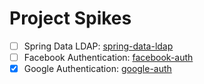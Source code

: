 # Project Spikes

* [ ] Spring Data LDAP: [spring-data-ldap](/spring-data-ldap)
* [ ] Facebook Authentication: [facebook-auth](/facebook-auth)
* [x] Google Authentication: [google-auth](/google-auth)
